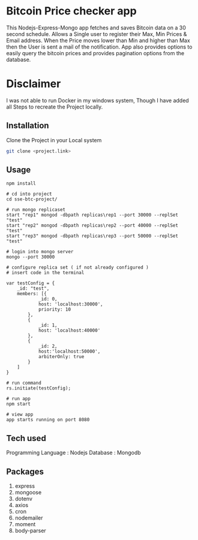 # Bitcoin Price checker app

This Nodejs-Express-Mongo app fetches and saves Bitcoin data on a 30 second schedule. Allows a Single user to register their Max, Min Prices & Email address. When the Price moves lower than Min and higher than Max then the User is sent a mail of the notification.
App also provides options to easily query the bitcoin prices and provides pagination options from the database.

# Disclaimer

I was not able to run Docker in my windows system, Though I have added all Steps to recreate the Project locally.

## Installation

Clone the Project in your Local system

```bash
git clone <project.link>
```

## Usage

```
npm install

# cd into project
cd sse-btc-project/

# run mongo replicaset
start "rep1" mongod -dbpath replicas\rep1 --port 30000 --replSet "test"
start "rep2" mongod -dbpath replicas\rep2 --port 40000 --replSet "test"
start "rep3" mongod -dbpath replicas\rep3 --port 50000 --replSet "test"

# login into mongo server
mongo --port 30000

# configure replica set ( if not already configured )
# insert code in the terminal

var testConfig = {
    _id: "test",
    members: [{
            _id: 0,
            host: 'localhost:30000',
            priority: 10
        },
        {
            _id: 1,
            host: 'localhost:40000'
        },
        {
            _id: 2,
            host:'localhost:50000',
            arbiterOnly: true
        }
    ]
}

# run command
rs.initiate(testConfig);

# run app
npm start

# view app
app starts running on port 8080
```

## Tech used

Programming Language : Nodejs
Database : Mongodb

## Packages

1. express
2. mongoose
3. dotenv
4. axios
5. cron
6. nodemailer
7. moment
8. body-parser
